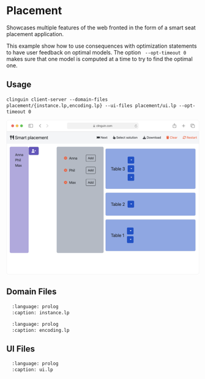 # Placement

Showcases multiple features of the web fronted in the form of a smart seat placement application.

This example show how to use consequences with optimization statements to have user feedback on optimal models.
The option ` --opt-timeout 0` makes sure that one model is computed at a time to try to find the optimal one.

## Usage

```
clinguin client-server --domain-files placement/{instance.lp,encoding.lp} --ui-files placement/ui.lp --opt-timeout 0
```



<img src="https://github.com/potassco/clinguin/blob/master/examples/angular/placement/ui.gif?raw=true">

## Domain Files

```{literalinclude} ../../../examples/angular/placement/instance.lp
  :language: prolog
  :caption: instance.lp
```
```{literalinclude} ../../../examples/angular/placement/encoding.lp
  :language: prolog
  :caption: encoding.lp
```

## UI Files

```{literalinclude} ../../../examples/angular/placement/ui.lp
  :language: prolog
  :caption: ui.lp
```




